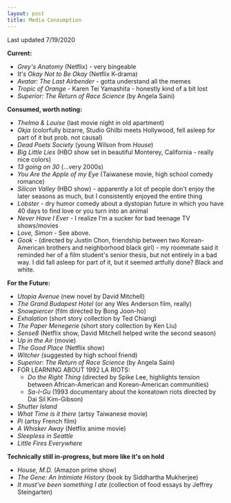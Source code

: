 ```yaml
---
layout: post
title: Media Consumption
---
```

Last updated 7/19/2020

**Current:**   

  * *Grey's Anatomy* (Netflix) - very bingeable 
  * *It's Okay Not to Be Okay* (Netflix K-drama)
  * *Avatar: The Last Airbender* - gotta understand all the memes
  * *Tropic of Orange* - Karen Tei Yamashita - honestly kind of a bit lost
  * *Superior: The Return of Race Science* (by Angela Saini)
 
**Consumed, worth noting:**    
  * *Thelma & Louise* (last movie night in old apartment)
  * *Okja* (colorfully bizarre, Studio Ghilbi meets Hollywood, fell asleep for part of it but prob. not causal)
  * *Dead Poets Society* (young Wilson from *House*)
  * *Big Little Lies* (HBO show set in beautiful Monterey, California - really nice colors)
  * *13 going on 30* (...very 2000s)
  * *You Are the Apple of my Eye* (Taiwanese movie, high school comedy romance)
  * *Silicon Valley* (HBO show) - apparently a lot of people don't enjoy the later seasons as much, but I consistently enjoyed the entire thing
  * *Lobster* - dry humor comedy about a dystopian future in which you have 40 days to find love or you turn into an animal
  * *Never Have I Ever* - I realize I'm a sucker for bad teenage TV shows/movies
  * *Love, Simon* - See above.
  * *Gook* - (directed by Justin Chon, friendship between two Korean-American brothers and neighborhood black girl) - my roommate said it reminded her of a film student's senior thesis, but not entirely in a bad way. I did fall asleep for part of it, but it seemed artfully done? Black and white. 

**For the Future:**
  * *Utopia Avenue* (new novel by David Mitchell)
  * *The Grand Budapest Hotel* (or any Wes Anderson film, really)
  * *Snowpiercer* (film directed by Bong Joon-ho) 
  * *Exhalation* (short story collection by Ted Chiang)
  * *The Paper Menegerie* (short story collection by Ken Liu)
  * *Sense8* (Netflix show, David Mitchell helped write the second season)
  * *Up in the Air* (movie) 
  * *The Good Place* (Netflix show)
  * *Witcher* (suggested by high school friend)
  * *Superior: The Return of Race Science* (by Angela Saini)
  * FOR LEARNING ABOUT 1992 LA RIOTS: 
      * *Do the Right Thing* (directed by Spike Lee, highlights tension between African-American and Korean-American communities)
      * *Sa-I-Gu* (1993 documentary about the koreatown riots directed by Dai Sil Kim-Gibson)
  * *Shutter Island*
  * *What Time is it there* (artsy Taiwanese movie)
  * *Pi* (artsy French film)
  * *A Whisker Away* (Netflix anime movie)
  * *Sleepless in Seattle*
  * *Little Fires Everywhere*

**Technically still in-progress, but more like it's on hold**
  * *House, M.D.* (Amazon prime show)
  * *The Gene: An Intimiate History* (book by Siddhartha Mukherjee)
  * *It must've been something I ate* (collection of food essays by Jeffrey Steingarten)

